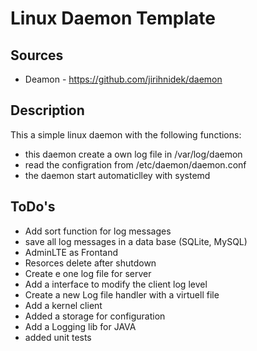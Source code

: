 # Linux Daemon Template

## Sources

-   Deamon - https://github.com/jirihnidek/daemon

## Description

This a simple linux daemon with the following functions:

-   this daemon create a own log file in /var/log/daemon
-   read the configration from /etc/daemon/daemon.conf
-   the daemon start automaticlley with systemd

## ToDo's

-   Add sort function for log messages
-   save all log messages in a data base (SQLite, MySQL)
-   AdminLTE as Frontand
-   Resorces delete after shutdown
-   Create e one log file for server
-   Add a interface to modify the client log level
-   Create a new Log file handler with a virtuell file
-   Add a kernel client
-   Added a storage for configuration
-   Add a Logging lib for JAVA
-   added unit tests

